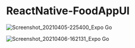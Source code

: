 # ReactNative-FoodAppUI

![Screenshot_20210405-225400_Expo Go](https://user-images.githubusercontent.com/63144534/113603992-79d89600-9666-11eb-89d2-584e1c4f237e.jpg)

![Screenshot_20210406-162131_Expo Go](https://user-images.githubusercontent.com/63144534/113698242-0f6f3680-96f6-11eb-8b42-d32f90eebdc4.jpg)
